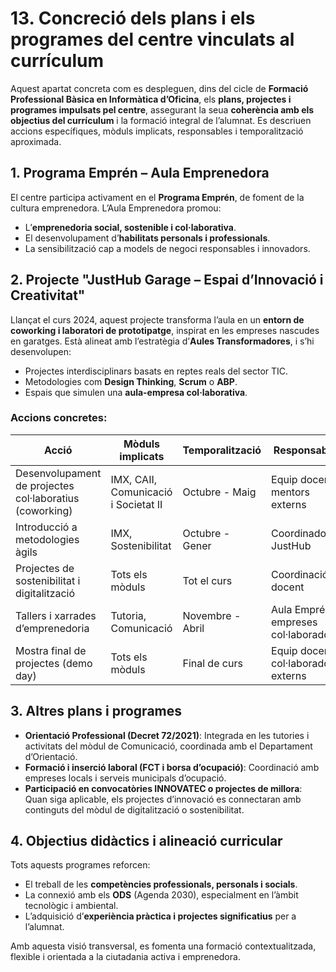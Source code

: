 # 13. Concreció dels plans i els programes del centre vinculats al currículum

Aquest apartat concreta com es despleguen, dins del cicle de **Formació Professional Bàsica en Informàtica d’Oficina**, els **plans, projectes i programes impulsats pel centre**, assegurant la seua **coherència amb els objectius del currículum** i la formació integral de l’alumnat. Es descriuen accions específiques, mòduls implicats, responsables i temporalització aproximada.

## 1. Programa Emprén – Aula Emprenedora

El centre participa activament en el **Programa Emprén**, de foment de la cultura emprenedora. L’Aula Emprenedora promou:

- L’**emprenedoria social, sostenible i col·laborativa**.
- El desenvolupament d’**habilitats personals i professionals**.
- La sensibilització cap a models de negoci responsables i innovadors.

## 2. Projecte "JustHub Garage – Espai d’Innovació i Creativitat"

Llançat el curs 2024, aquest projecte transforma l’aula en un **entorn de coworking i laboratori de prototipatge**, inspirat en les empreses nascudes en garatges. Està alineat amb l’estratègia d’**Aules Transformadores**, i s’hi desenvolupen:

- Projectes interdisciplinars basats en reptes reals del sector TIC.
- Metodologies com **Design Thinking**, **Scrum** o **ABP**.
- Espais que simulen una **aula-empresa col·laborativa**.

### Accions concretes:
| Acció | Mòduls implicats | Temporalització | Responsables |
|-------|------------------|------------------|--------------|
| Desenvolupament de projectes col·laboratius (coworking) | IMX, CAII, Comunicació i Societat II | Octubre - Maig | Equip docent i mentors externs |
| Introducció a metodologies àgils | IMX, Sostenibilitat | Octubre - Gener | Coordinador/a JustHub |
| Projectes de sostenibilitat i digitalització | Tots els mòduls | Tot el curs | Coordinació docent |
| Tallers i xarrades d’emprenedoria | Tutoria, Comunicació | Novembre - Abril | Aula Emprén + empreses col·laboradores |
| Mostra final de projectes (demo day) | Tots els mòduls | Final de curs | Equip docent i col·laboradors externs |

## 3. Altres plans i programes

- **Orientació Professional (Decret 72/2021)**: Integrada en les tutories i activitats del mòdul de Comunicació, coordinada amb el Departament d’Orientació.
- **Formació i inserció laboral (FCT i borsa d’ocupació)**: Coordinació amb empreses locals i serveis municipals d’ocupació.
- **Participació en convocatòries INNOVATEC o projectes de millora**: Quan siga aplicable, els projectes d’innovació es connectaran amb continguts del mòdul de digitalització o sostenibilitat.

## 4. Objectius didàctics i alineació curricular

Tots aquests programes reforcen:

- El treball de les **competències professionals, personals i socials**.
- La connexió amb els **ODS** (Agenda 2030), especialment en l’àmbit tecnològic i ambiental.
- L’adquisició d’**experiència pràctica i projectes significatius** per a l’alumnat.

Amb aquesta visió transversal, es fomenta una formació contextualitzada, flexible i orientada a la ciutadania activa i emprenedora.

<!-- Este  apartat  es  referix  a  la  necessitat  de  concretar  com  s'implementaran en el cicle formatiu els plans, els projectes i els programes prèviament acordats en el centre, per a garantir així la seua alineació amb els objectius del currículum. Esta concreció implica detallar accions específiques que es duran a terme en els mòduls, les persones responsables,  la  temporalització  i  qualsevol  detall  rellevant  per  a  garantir  la  seua efectivitat. 

Així  mateix,  s'han  d'arreplegar  els  programes  i  els  projectes  específics  que  es desenrotllen en l'etapa de Formació Professional. Per exemple, si el centre participa en INNOVATEC o si, per exemple, s'està desplegant un projecte d'innovació o si hi ha una 
borsa d'ocupació en el centre. 

-->
